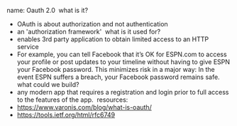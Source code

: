 name: Oauth 2.0
​
what is it?
  - OAuth is about authorization and not authentication
  - an 'authorization framework'
​
what is it used for?
  - enables 3rd party application to obtain limited access to an HTTP service
  - For example, you can tell Facebook that it’s OK for ESPN.com to access your profile or post updates to your timeline without having to give ESPN your Facebook password. This minimizes risk in a major way: In the event ESPN suffers a breach, your Facebook password remains safe.
​
what could we build? 
  - any modern app that requires a registration and login prior to full access to the features of the app.
​
resources: 
- https://www.varonis.com/blog/what-is-oauth/
- https://tools.ietf.org/html/rfc6749